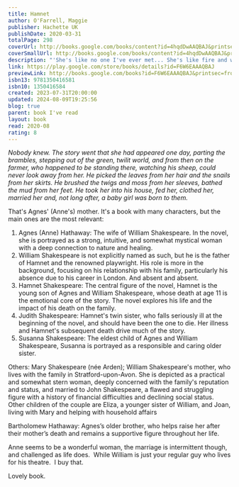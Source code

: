 ```yaml
---
title: Hamnet
author: O'Farrell, Maggie
publisher: Hachette UK
publishDate: 2020-03-31
totalPage: 298
coverUrl: http://books.google.com/books/content?id=4hqdDwAAQBAJ&printsec=frontcover&img=1&zoom=1&edge=curl&source=gbs_api
coverSmallUrl: http://books.google.com/books/content?id=4hqdDwAAQBAJ&printsec=frontcover&img=1&zoom=5&edge=curl&source=gbs_api
description: "'She's like no one I've ever met... She's like fire and water all at once.' Warwickshire, 1582. Agnes Hathaway, a natural healer, meets the Latin tutor, William Shakespeare. Drawn together by powerful but hidden impulses, they create a life together and make a family. As William moves to London to discover his place in the world of theatre, Agnes stays at home to raise their three children but she is the constant presence and purpose of his life. When the plague steals 11-year-old Hamnet from his loving parents, they must each confront their loss alone. And yet, out of the greatest suffering, something of extraordinary wonder is born. This new play based on Maggie O'Farrell's best-selling novel and adapted by award-winning playwright Lolita Chakrabarti (Life of Pi, Red Velvet, Hymn), pulls back a curtain on the imagined family life of the greatest writer in the English language. Hamnet is a love letter to passion, birth, grief and the magic of nature. This edition was published to coincide with the world premiere at the Swan Theatre, Stratford-upon-Avon, in April, 2023."
link: https://play.google.com/store/books/details?id=F6W6EAAAQBAJ
previewLink: http://books.google.com/books?id=F6W6EAAAQBAJ&printsec=frontcover&dq=Maggie+O%27Farrell,+Hamnet&hl=&as_pt=BOOKS&cd=4&source=gbs_api
isbn13: 9781350416581
isbn10: 1350416584
created: 2023-07-31T20:00:00
updated: 2024-08-09T19:25:56
blog: true
parent: book I've read
layout: book
read: 2020-08
rating: 8
---
```

  
_Nobody knew. The story went that she had appeared one day, parting the brambles, stepping out of the green, twilit world, and from then on the farmer, who happened to be standing there, watching his sheep, could never look away from her. He picked the leaves from her hair and the snails from her skirts. He brushed the twigs and moss from her sleeves, bathed the mud from her feet. He took her into his house, fed her, clothed her, married her and, not long after, a baby girl was born to them._  
  
That's Agnes' (Anne's) mother. It's a book with many characters, but the main ones are the most relevant:  
  
1. Agnes (Anne) Hathaway: The wife of William Shakespeare. In the novel, she is portrayed as a strong, intuitive, and somewhat mystical woman with a deep connection to nature and healing.  
2. William Shakespeare is not explicitly named as such, but he is the father of Hamnet and the renowned playwright. His role is more in the background, focusing on his relationship with his family, particularly his absence due to his career in London. And absent and absent.  
3. Hamnet Shakespeare: The central figure of the novel, Hamnet is the young son of Agnes and William Shakespeare, whose death at age 11 is the emotional core of the story. The novel explores his life and the impact of his death on the family.  
4. Judith Shakespeare: Hamnet's twin sister, who falls seriously ill at the beginning of the novel, and should have been the one to die. Her illness and Hamnet's subsequent death drive much of the story.  
5. Susanna Shakespeare: The eldest child of Agnes and William Shakespeare, Susanna is portrayed as a responsible and caring older sister.  
  
Others: Mary Shakespeare (née Arden); William Shakespeare's mother, who lives with the family in Stratford-upon-Avon. She is depicted as a practical and somewhat stern woman, deeply concerned with the family's reputation and status, and married to John Shakespeare, a flawed and struggling figure with a history of financial difficulties and declining social status. Other children of the couple are Eliza, a younger sister of William, and Joan, living with Mary and helping with household affairs  
  
Bartholomew Hathaway: Agnes’s older brother, who helps raise her after their mother’s death and remains a supportive figure throughout her life.  
  
Anne seems to be a wonderful woman, the marriage is intermittent though, and challenged as life does.  While William is just your regular guy who lives for his theatre.  I buy that.  
  
Lovely book.  
